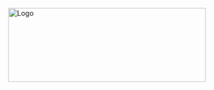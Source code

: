 <p align="left">
  <img src="https://www.slazzer.com/downloads/1c0fa7f6-355b-11ef-806c-42010a800009/Black%20%26%20Gray%20Minimalist%20Profile%20LinkedIn%20Banner-Photoroom_prev_ui.png" alt="Logo" width="400" height="150" />
</p>
